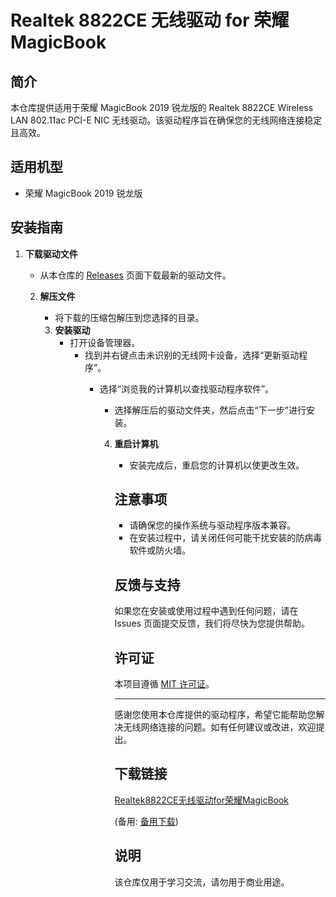 # Realtek 8822CE 无线驱动 for 荣耀 MagicBook

## 简介

本仓库提供适用于荣耀 MagicBook 2019 锐龙版的 Realtek 8822CE Wireless LAN 802.11ac PCI-E NIC 无线驱动。该驱动程序旨在确保您的无线网络连接稳定且高效。

## 适用机型

- 荣耀 MagicBook 2019 锐龙版

## 安装指南

1. **下载驱动文件**
   - 从本仓库的 [Releases](https://github.com/your-repo/releases) 页面下载最新的驱动文件。

   2. **解压文件**
      - 将下载的压缩包解压到您选择的目录。

      3. **安装驱动**
         - 打开设备管理器。
            - 找到并右键点击未识别的无线网卡设备，选择“更新驱动程序”。
               - 选择“浏览我的计算机以查找驱动程序软件”。
                  - 选择解压后的驱动文件夹，然后点击“下一步”进行安装。

                  4. **重启计算机**
                     - 安装完成后，重启您的计算机以使更改生效。

                     ## 注意事项

                     - 请确保您的操作系统与驱动程序版本兼容。
                     - 在安装过程中，请关闭任何可能干扰安装的防病毒软件或防火墙。

                     ## 反馈与支持

                     如果您在安装或使用过程中遇到任何问题，请在 Issues 页面提交反馈，我们将尽快为您提供帮助。

                     ## 许可证

                     本项目遵循 [MIT 许可证](LICENSE)。

                     ---

                     感谢您使用本仓库提供的驱动程序，希望它能帮助您解决无线网络连接的问题。如有任何建议或改进，欢迎提出。

                     ## 下载链接
                     [Realtek8822CE无线驱动for荣耀MagicBook](https://pan.quark.cn/s/1f108470af38) 

                     (备用: [备用下载](https://pan.baidu.com/s/1o-jbQgcd-BCNMSYu6ghOqQ?pwd=1234))

                     ## 说明

                     该仓库仅用于学习交流，请勿用于商业用途。
